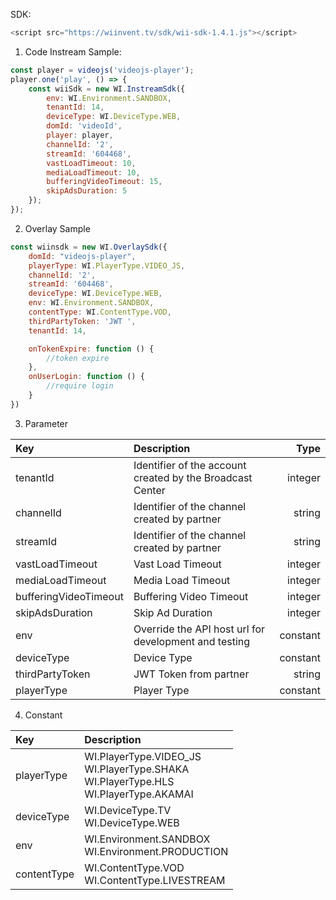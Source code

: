 SDK: 
````javascript
<script src="https://wiinvent.tv/sdk/wii-sdk-1.4.1.js"></script>
````

1.  Code Instream Sample:
```javascript
const player = videojs('videojs-player');
player.one('play', () => {
    const wiiSdk = new WI.InstreamSdk({
        env: WI.Environment.SANDBOX,
        tenantId: 14,
        deviceType: WI.DeviceType.WEB,
        domId: 'videoId',
        player: player,
        channelId: '2',
        streamId: '604468',
        vastLoadTimeout: 10,
        mediaLoadTimeout: 10,
        bufferingVideoTimeout: 15,
        skipAdsDuration: 5
    });
});
```
2.  Overlay Sample

````javascript
const wiinsdk = new WI.OverlaySdk({
    domId: "videojs-player",
    playerType: WI.PlayerType.VIDEO_JS,
    channelId: '2',
    streamId: '604468',
    deviceType: WI.DeviceType.WEB,
    env: WI.Environment.SANDBOX,
    contentType: WI.ContentType.VOD,
    thirdPartyToken: 'JWT ',
    tenantId: 14,

    onTokenExpire: function () {
        //token expire
    },
    onUserLogin: function () {
        //require login
    }
})
````
3. Parameter

| Key                   | Description                                               |     Type |
|:----------------------|:----------------------------------------------------------|---------:|
| tenantId              | Identifier of the account created by the Broadcast Center |  integer |
| channelId             | Identifier of the channel created by partner              |   string |
| streamId              | Identifier of the channel created by partner              |   string |
| vastLoadTimeout       | Vast Load Timeout                                         |  integer |
| mediaLoadTimeout      | Media Load Timeout                                        |  integer |
| bufferingVideoTimeout | Buffering Video Timeout                                   |  integer |
| skipAdsDuration       | Skip Ad Duration                                          |  integer |
| env                   | Override the API host url for development and testing     | constant |
| deviceType            | Device Type                                               | constant |
| thirdPartyToken       | JWT Token from partner                                    |   string |
| playerType            | Player Type                                               | constant |

4. Constant

| Key         | Description                                                                                      |     
|:------------|:-------------------------------------------------------------------------------------------------|
| playerType  | WI.PlayerType.VIDEO_JS <br> WI.PlayerType.SHAKA <br> WI.PlayerType.HLS <br/>WI.PlayerType.AKAMAI |  
| deviceType  | WI.DeviceType.TV <br/> WI.DeviceType.WEB                                                         |  
| env         | WI.Environment.SANDBOX <br/> WI.Environment.PRODUCTION                                           |   
| contentType | WI.ContentType.VOD <br/>WI.ContentType.LIVESTREAM                                                | 

